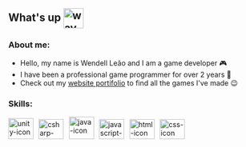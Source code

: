 ## What's up <img src="https://media.tenor.com/images/af1b615e4f90567a1328b7c320d3a601/tenor.gif" style="max-width:100%;" alt="wave-gif" height="40" width="40" align="center"></img>
### About me:

- Hello, my name is Wendell Leão and I am a game developer 🎮
- I have been a professional game programmer for over 2 years 👾
- Check out my [website portifolio](https://wendell-leao.com/ "My portifolio website") to find all the games I've made 😉

### Skills:

<img src="https://github.com/WendellLeao/WendellLeao/assets/54878277/bea9cc6a-8b4d-4199-9a18-f40ee43a71b7" style="max-width:100%;" alt="unity-icon" height="42" width="50"></img>
&thinsp;
<img src="https://cdn.jsdelivr.net/gh/devicons/devicon/icons/csharp/csharp-original.svg" style="max-width:100%;" alt="csharp-icon" height="40" width="50"></img>
&thinsp;
<img src="https://cdn.jsdelivr.net/gh/devicons/devicon/icons/java/java-original.svg" style="max-width:100%;" alt="java-icon" height="45" width="50"></img>
&thinsp;
<img src="https://cdn.jsdelivr.net/gh/devicons/devicon/icons/javascript/javascript-original.svg" style="max-width:100%;" alt="javascript-icon" height="40" width="50"></img>
&thinsp;
<img src="https://cdn.jsdelivr.net/gh/devicons/devicon/icons/html5/html5-original.svg" style="max-width:100%;" alt="html-icon" height="40" width="50"></img>
&thinsp;
<img src="https://cdn.jsdelivr.net/gh/devicons/devicon/icons/css3/css3-original.svg" style="max-width:100%;" alt="css-icon" height="40" width="50"></img>
&thinsp;
